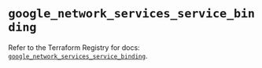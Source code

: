 # `google_network_services_service_binding`

Refer to the Terraform Registry for docs: [`google_network_services_service_binding`](https://registry.terraform.io/providers/hashicorp/google-beta/5.43.0/docs/resources/google_network_services_service_binding).
